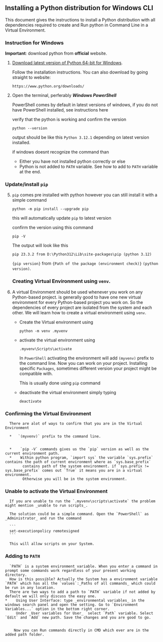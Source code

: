 
## Installing a Python distribution for Windows CLI

This document gives the instructions to install a Python distribution with all dependencies required to create and Run python in Command Line in a Virtual Environment.


### Instruction for Windows

**Important**: download python from **official** website.

1. [Download latest version of Python 64-bit for Windows](https://www.python.org/ftp/python/3.12.1/python-3.12.1-amd64.exe).

   Follow the installation instructions.
   You can also download by going straight to website:

    ```
    https://www.python.org/downloads/
    ```

3. Open the terminal, perferably ***Windows PowerShell***


   PowerShell comes by default in latest versions of windows, if you do not have PowerShell installed, see instructions here


   verify that the python is working and confirm the version 
    ```
    python --version
    ```

    output should be like this `Python 3.12.1` depending on latest version installed.

   
     if windows doesnt recognize the command than

     * Either you have not installed python correctly or else
     * Python is not added to `PATH` variable. See how to add to `PATH` variable at the end.

### Update/install `pip`
5. `pip` comes pre installed with python however you can still install it with a simple command
    ```
    python -m pip install --upgrade pip
    ```
    this will automatically update `pip` to latest version
  
    confirm the version using this command
    ```
    pip -V
    ```
    The output will look like this

     `pip 23.3.2 from D:\Python312\Lib\site-packages\pip (python 3.12)`

    `{pip version}` from `{Path of the package (environment check)}` `(python version)`.


   ### Creating Virtual Environment using `venv`.
   
7.   A virtual Environment should be used whenever you work on any Python-based project.
     is generally good to have one new virtual environment for every Python-based project you work on.
     So the dependencies of every project are isolated from the system and each other. We will learn how to create a virtual environment using `venv`.
      *  Create the Virtual environment using
          ```
          python -m venv .myvenv
          ```
      *  activate the virtual environment using
          ```
          .myvenv\Scripts\activate
          ```
          In `PowerShell` activating the environment will add `(myvenv)` prefix to the command line.
           Now you can work on your project. Installing specific `Packages`, sometimes different version your project might be compatible with.

         This is usually done using `pip` command 
      *  deactivate the virtual environment simply typing
          ```
          deactivate
          ```
### Confirming the Virtual Environment

      There are alot of ways to confirm that you are in the Virtual Environment
      
      *   `(myvenv)` prefix to the command line.

      
      *    `pip -V` commands gives us the `pip` version as well as the current environment path. 
      *    Within python program, `import sys` the variable `sys.prefix` contains the path of current environment where as `sys.base_prefix`
            contains path of the system environment. if `sys.prefix != sys.base_prefix` comes out `True` it means you are in a virtual environment.
            Otherwise you will be in the system environment.
                  
### Unable to activate the Virtual Environment
      If you are unable to run the `.myvenv\scripts\activate` the problem might mention _unable to run scripts_.
  
      The solution could be a simple command. Open the `PowerShell` as _Administrator_ and run the command
      
      ```
      set-executionpolicy remotesigned
      ```
      
      This will allow scripts on your System.
### Adding to `PATH`  
      `PATH` is a system environment variable. When you enter a command in prompt some commands work regardless of your present working directory.
      How is this possible? Actually the System has a environment variable `PATH` which has all the `values`:_Paths of all commands_ which could be run in any location.
      There are two ways to add a path to `PATH` variable if not added by default we will only discuss the easy one.
    *    Using User Interface: type _environmental variables_ in the windows search panel and open the setting. Go to `Environment Variables...` option in the bottom right corner.
         Under _User variables for User_  select `Path` variable. Select `Edit` and `Add` new path. Save the changes and you are good to go.
        
      
        Now you can Run commands directly in CMD which ever are in the added path folder.
    
   
